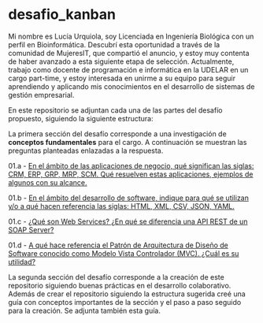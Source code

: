 # desafio_kanban

Mi nombre es Lucía Urquiola, soy Licenciada en Ingeniería Biológica con un perfil en Bioinformática. Descubrí esta oportunidad a través de la comunidad de MujeresIT, que compartió el anuncio, y estoy muy contenta de haber avanzado a esta siguiente etapa de selección. Actualmente, trabajo como docente de programación e informática en la UDELAR en un cargo part-time, y estoy interesada en unirme a su equipo para seguir aprendiendo y aplicando mis conocimientos en el desarrollo de sistemas de gestión empresarial.

En este repositorio se adjuntan cada una de las partes del desafío propuesto, siguiendo la siguiente estructura:

La primera sección del desafío corresponde a una investigación de **conceptos fundamentales** para el cargo. 
A continuación se muestran las preguntas planteadas enlazadas a la respuesta.

01.a - [En el ámbito de las aplicaciones de negocio, qué significan las siglas:  CRM, ERP, GRP, MRP, SCM. Qué resuelven estas aplicaciones, ejemplos de algunos con su alcance.
](docs/01-a.txt)

01.b - [En el ámbito del desarrollo de software, indique para qué se utilizan y/o a qué hacen referencia las siglas:  HTML, XML, CSV, JSON, YAML.](docs/01-b.txt)

01.c - [¿Qué son Web Services?  ¿En qué se diferencia una API REST de un SOAP Server?](docs/01-c.txt)

01.d - [A qué hace referencia el Patrón de Arquitectura de Diseño de Software conocido como Modelo Vista Controlador (MVC). ¿Cuál es su utilidad?](docs/01-d.txt)

La segunda sección del desafío corresponde a la creación de este repositorio siguiendo buenas prácticas en el desarrollo colaborativo.
Además de crear el repositorio siguiendo la estructura sugerida creé una guía con conceptos importantes de la sección y el paso a paso seguido para la creación. Se adjunta también esta guía.
